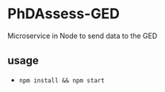 # PhDAssess-GED
Microservice in Node to send data to the GED

## usage
- `npm install && npm start`
